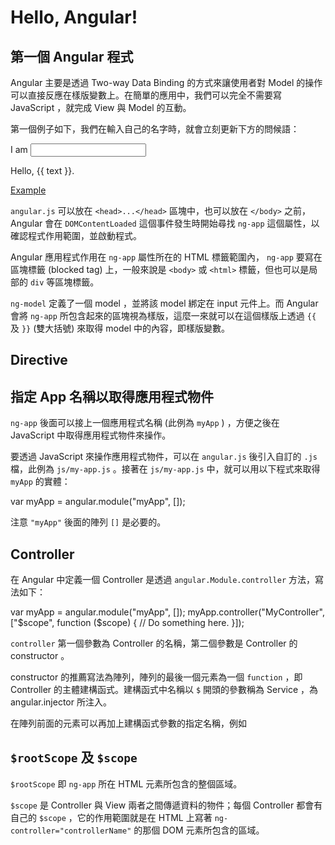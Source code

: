 # Hello, Angular!

## 第一個 Angular 程式

Angular 主要是透過 Two-way Data Binding 的方式來讓使用者對 Model 的操作可以直接反應在樣版變數上。在簡單的應用中，我們可以完全不需要寫 JavaScript ，就完成 View 與 Model 的互動。

第一個例子如下，我們在輸入自己的名字時，就會立刻更新下方的問候語：

  <div ng-app>
    <p>I am <input type="text" ng-model="text" /></p>
    <p>Hello, {{ text }}.</p>
  </div>
  <script src="/path/to/angular.js"></script>
  <script src="js/my-app.js"></script>

[Example](http://codepen.io/jaceju/pen/BkCKH)

`angular.js` 可以放在 `<head>...</head>` 區塊中，也可以放在 `</body>` 之前， Angular 會在 `DOMContentLoaded` 這個事件發生時開始尋找 `ng-app` 這個屬性，以確認程式作用範圍，並啟動程式。

Angular 應用程式作用在 `ng-app` 屬性所在的 HTML 標籤範圍內， `ng-app` 要寫在區塊標籤 (blocked tag) 上，一般來說是 `<body>` 或 `<html>` 標籤，但也可以是局部的 `div` 等區塊標籤。

`ng-model` 定義了一個 model ，並將該 model 綁定在 input 元件上。而 Angular 會將 `ng-app` 所包含起來的區塊視為樣版，這麼一來就可以在這個樣版上透過 `{{` 及 `}}` (雙大括號) 來取得 model 中的內容，即樣版變數。

## Directive



## 指定 App 名稱以取得應用程式物件

`ng-app` 後面可以接上一個應用程式名稱 (此例為 `myApp` ) ，方便之後在 JavaScript 中取得應用程式物件來操作。

要透過 JavaScript 來操作應用程式物件，可以在 `angular.js` 後引入自訂的 `.js` 檔，此例為 `js/my-app.js` 。接著在 `js/my-app.js` 中，就可以用以下程式來取得 `myApp` 的實體：

  var myApp = angular.module("myApp", []);

注意 `"myApp"` 後面的陣列 `[]` 是必要的。

## Controller

在 Angular 中定義一個 Controller 是透過 `angular.Module.controller` 方法，寫法如下：

  var myApp = angular.module("myApp", []);
  myApp.controller("MyController", ["$scope", function ($scope) {
    // Do something here.
  }]);

`controller` 第一個參數為 Controller 的名稱，第二個參數是 Controller 的 constructor 。

constructor 的推薦寫法為陣列，陣列的最後一個元素為一個 `function` ，即 Controller 的主體建構函式。建構函式中名稱以 `$` 開頭的參數稱為 Service ，為 angular.injector 所注入。

在陣列前面的元素可以再加上建構函式參數的指定名稱，例如

## `$rootScope` 及 `$scope`

`$rootScope` 即 `ng-app` 所在 HTML 元素所包含的整個區域。

`$scope` 是 Controller 與 View 兩者之間傳遞資料的物件；每個 Controller 都會有自己的 `$scope` ，它的作用範圍就是在 HTML 上寫著 `ng-controller="controllerName"` 的那個 DOM 元素所包含的區域。
